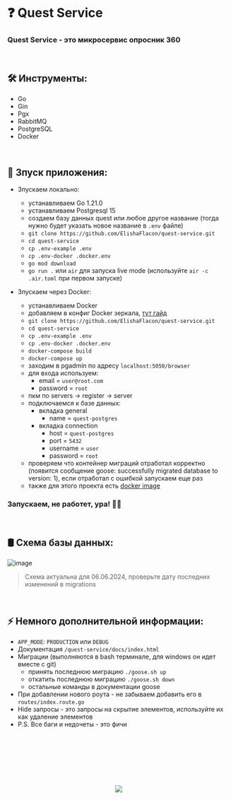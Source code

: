 <h1> 
    ❓ Quest Service 
</h1>

<h3>
    Quest Service - это микросервис опросник 360
</h3>



</br>



<h2>
    🛠️ Инструменты:
</h2>

- Go
- Gin
- Pgx
- RabbitMQ 
- PostgreSQL
- Docker



</br>



<h2>
    🚀 Зпуск приложения:
</h2>

- Зпускаем локально:
    - устанавливаем Go 1.21.0
    - устанавливаем Postgresql 15
    - создаем базу данных quest или любое другое название (тогда нужно будет указать новое название в `.env` файле)
    - `git clone https://github.com/ElishaFlacon/quest-service.git`
    - `cd quest-service`
    - `cp .env-example .env`
    - `cp .env-docker .docker.env`
    - `go mod download`
    - `go run .` или `air` для запуска live mode (используйте `air -c .air.toml` при первом запуске)

- Зпускаем через Docker:
    - устанавливаем Docker
    - добавляем в конфиг Docker зеркала, <a href="https://dockerhub.timeweb.cloud/">тут гайд</a>
    - `git clone https://github.com/ElishaFlacon/quest-service.git`
    - `cd quest-service`
    - `cp .env-example .env`
    - `cp .env-docker .docker.env`
    - `docker-compose build`
    - `docker-compose up`
    - заходим в pgadmin по адресу `localhost:5050/browser`
    - для входа используем: 
        - email = `user@root.com` 
        - password = `root`
    - пкм по servers -> register -> server
    - подключаемся к базе данных:
        - вкладка general 
            - name = `quest-postgres`
        - вкладка connection 
            - host = `quest-postgres`
            - port = `5432`
            - username = `user`
            - password = `root`
    - проверяем что контейнер миграций отработал корректно (появится сообщение goose: successfully migrated database to version: 1), если отработал с ошибкой запускаем еще раз
    - также для этого проекта есть <a href="https://hub.docker.com/r/elisha/quest-service">docker image</a>
<h3>
    Запускаем, не работет, ура! 🗿🚬
</h3>



</br>



<h2>
    🛢️ Схема базы данных:
</h2>

![image](https://github.com/ElishaFlacon/quest-service/assets/83610362/409a4f6d-e4db-46ca-b7e9-2dba0ef03711)

> Схема актуальна для 06.06.2024, проверьте дату последних изменений в migrations



</br>



<h2>
    ⚡ Немного дополнительной информации:
</h2>

- `APP_MODE`: `PRODUCTION` или `DEBUG`
- Документация `/quest-service/docs/index.html`
- Миграции (выполняются в bash терминале, для windows он идет вместе с git)
    - принять последнюю миграцию `./goose.sh up`
    - откатить последнюю миграцию `./goose.sh down`
    - остальные команды в документации goose
- При добавлении нового роута - не забываем добавить его в `routes/index.route.go`
- Hide запросы - это запросы на скрытие элементов, используйте их как удаление элементов
- P.S. Все баги и недочеты - это фичи





<br/>
<br/>
<br/>
<br/>
<br/>
<br/>





<p align="center">
    <img src="https://capsule-render.vercel.app/api?type=waving&color=d179b8&height=64&section=footer"/>
</p>
